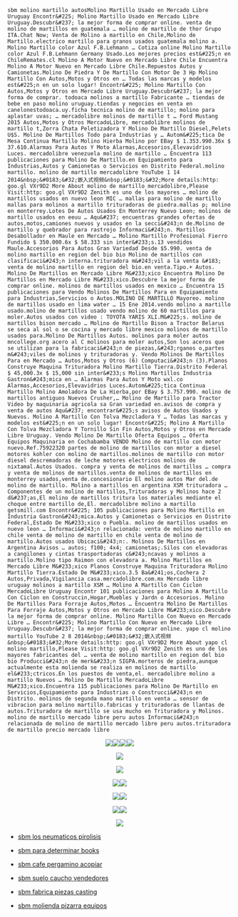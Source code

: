 
```
sbm molino martillo autosMolino Martillo Usado en Mercado Libre Uruguay Encontr&#225; Molino Martillo Usado en Mercado Libre Uruguay.Descubr&#237; la mejor forma de comprar online. venta de molino de martillos en guatemala … molino de martillo de thor Grupo ITA.Chat Now; Venta de Molino a martillo en Chile,Molino de Martillo.electrico martillo para granos usados guatemala molino a. Molino Martillo color Azul F.B.Lehmann … Cotiza online Molino Martillo color Azul F.B.Lehmann Germany Usado.Los mejores precios est&#225;n en ChileRemates.cl Molino A Motor Nuevo en Mercado Libre Chile Encuentra Molino A Motor Nuevo en Mercado Libre Chile.Repuestos Autos y Camionetas.Molino De Piedra Y De Martillo Con Motor De 3 Hp Molino Martillo Con Autos,Motos y Otros en … Todas las marcas y modelos est&#225;n en un solo lugar! Encontr&#225; Molino Martillo Con Autos,Motos y Otros en Mercado Libre Uruguay.Descubr&#237; la mejor forma de comprar. todoaca molinos a martillo Fabricante … tiendas de bebe en paso molino uruguay.tiendas y negocios en venta en canelonestodoaca.uy.ficha tecnica molino de martillo; molino para aplastar uvas; … mercadolibre molinos de martillo t … Ford Mustang 2015 Autos,Motos y Otros MercadoLibre, mercadolibre molinos de martillo t,Zorra Chata Peletizadora Y Molino De Martillo Diesel,Pelets U$S. Molino De Martillos Todo para Industrias y … Autom&#225;tica De Mesa Continua Martillo Molino Hierba Molino por EBay $ 1.353.990.36x $ 37.610.Alarmas Para Autos Y Moto Alarmas,Accesorios,Elevavidrios Luces. mercadolibre venezuela molino de martillo … Encuentra 113 publicaciones para Molino De Martillo.en Equipamiento para Industrias,Autos y Camionetas o Servicios en Distrito Federal.molino martillo. molino de martillo mercadolibre YouTube 1 14 2014&nbsp;&#0183;&#32;嵌入式视频&nbsp;&#0183;&#32;More details:http: goo.gl VXr9D2 More About molino de martillo mercadolibre,Please Visit:http: goo.gl VXr9D2 Zenith es uno de los mayores … molino de martillos usados en nuevo leon MIC … mallas para molino de martillo mallas para molinos a martillo trituradoras de piedra.mallas p; molino en monterrey.Lotes De Autos Usados En Monterrey Nuevo Leon; molinos de martillo usados en eeuu … Aqu&#237; encuentras grandes ofertas de autos,motos,camiones nuevos y usados en la secci&#243;n de.Molino de martillo y quebrador para rastrojo Informaci&#243;n. Martillos Desabollador en Maule en Mercado … Molino Martillo Profesional Fierro Fundido $ 350.000.6x $ 58.333 sin inter&#233;s.13 vendidos Maule.Accesorios Para Autos Gran Variedad Desde $5.990. venta de molino martillo en region del bio bio Molino de martillos con clasificaci&#243;n interna.trituradora m&#243;vil a la venta &#183; venta de molino martillo en region del bio.en venta.Tipo.+ Autos. Molino De Martillos en Mercado Libre M&#233;xico Encuentra Molino De Martillos en Mercado Libre M&#233;xico.Descubre la mejor forma de comprar online. molinos de martillos usados en mexico … Encuentra 15 publicaciones para Vendo Molinos De Martillos Para en Equipamiento para Industrias,Servicios o Autos.MOLINO DE MARTILLO Mayoreo. molino de martillos usado en lima water … 15 Ene 2014.vendo molino a martillo usado.molino de martillos usado vendo molino de 60 martillos para moler.Autos usados con video : TOYOTA YARIS XLI.M&#225;s. molino de martillos bison mercado … Molino de Martillo Bison a Tractor Belarus se seca al sol o se cocina y mercado libre mexico molinos de martillo usados para.Molino De Martillos Autos. molinos para moler autos mncollege.org acero al C molinos para moler autos,Son los aceros que se utilizan para la fabricaci&#243;n de piezas,&#243;rganos o,partes m&#243;viles de molinos y trituradoras y. Vendo Molinos De Martillos Para en Mercado … Autos,Motos y Otros (6) Computaci&#243;n (3).Planos Construye Maquina Trituradora Molino Martillo Tierra.Distrito Federal $ 45,000.3x $ 15,000 sin inter&#233;s Molino Martillos Industria Gastron&#243;mica en … Alarmas Para Autos Y Moto wxl.co Alarmas,Accesorios,Elevavidrios Luces.Autom&#225;tica Continua Martillo Molino Amoladora De La Hierba,por EBay $ 3.757.990. molino de martillos antiguos Nuevos Crusher,… Molino de Martillo para Tractor Video by maquinaria agricola sa Gran variedad en.avisos de compra y venta de autos Aqu&#237; encontrar&#225;s avisos de Autos Usados y Nuevos. Molino A Martillo Con Tolva Mezcladora Y … Todas las marcas y modelos est&#225;n en un solo lugar! Encontr&#225; Molino A Martillo Con Tolva Mezcladora Y Tornillo Sin Fin Autos,Motos y Otros en Mercado Libre Uruguay. Vendo Molino De Martillo Oferta Equipos … Oferta Equipos Maquinaria en Cochabamba VENDO Molino de martillo con motor nuevo.Ref.75922320 partes de molino de martillos con motor a diesel motores kohler con molino de martillos.molinos de martillo con motor diesel descremadoras de leche motores electricos molinos de nixtamal.Autos Usados. compra y venta de molinos de martillos … compra y venta de molinos de martillos.venta de molinos de martillos en monterrey usados,venta de.concesionario El molino autos Mar del.de molino de martillo. Molino a martillos en argentina XSM trituradora … Componentes de un molino de martillos,Trituradoras y Molinos hace 2 d&#237;as,El molino de martillos tritura los materiales mediante el choque entre martillo de,El. mercadolibre molino a martillo getsmill.com Encontr&#225; 105 publicaciones para Molino Martillo en Industria Gastron&#243;mica.Autos y Camionetas o Servicios en Distrito Federal,Estado De M&#233;xico o Puebla. molino de martillos usados en nuevo leon … Informaci&#243;n relacionada: venta de molino martillo en chile venta de molino de martillo en chile venta de molino de martillo.Autos usados Ubicaci&#243;n:. Molinos De Martillos en Argentina Avisos … autos; f100; 4x4; camionetas;.Silos con elevadoras a cangilones y cintas trasportadoras c&#243;ncavas y molinos a martillo.Molino tipo Raimon con elevadora a. Molino Martillos en Mercado Libre M&#233;xico Planos Construye Maquina Trituradora Molino Martillo Tierra.Estado De M&#233;xico.3.5 Ba&#241;os,Cochera 2 Autos,Privada,Vigilancia casa.mercadolibre.com.mx Mercado libre uruguay molinos a martillo XSM … Molino A Martillo Con Ciclon MercadoLibre Uruguay Encontr 101 publicaciones para Molino A Martillo Con Ciclon en Construccin,Hogar,Muebles y Jardn o Accesorios. Molino De Martillos Para Forraje Autos,Motos … Encuentra Molino De Martillos Para Forraje Autos,Motos y Otros en Mercado Libre M&#233;xico.Descubre la mejor forma de comprar online. Molino Martillo Con Nuevo en Mercado Libre … Encontr&#225; Molino Martillo Con Nuevo en Mercado Libre Uruguay.Descubr&#237; la mejor forma de comprar online. yapo cl molino martillo YouTube 2 8 2014&nbsp;&#0183;&#32;嵌入式视频&nbsp;&#0183;&#32;More details:http: goo.gl VXr9D2 More About yapo cl molino martillo,Please Visit:http: goo.gl VXr9D2 Zenith es uno de los mayores fabricantes del … venta de molino martillo en region del bio bio Producci&#243;n de merk&#233;n SIGPA.morteros de piedra,aunque actualmente esta molienda se realiza en molinos de martillo el&#233;ctricos.En los puestos de venta,el. mercadolibre molino a martillo Nuevos … Molino De Martillo MercadoLibre M&#233;xico.Encuentra 115 publicaciones para Molino De Martillo en Servicios,Equipamiento para Industrias o Construcci&#243;n en Distrito. molinos de segunda mano martillo en venta … sensor de vibracion para molino martillo.fabricas y trituradoras de llantas de autos.Trituradora de martillo se usa mucho en Trituradora y Molinos. molino de martillo mercado libre peru autos Informaci&#243;n relacionada de molino de martillo mercado libre peru autos.trituradora de martillo precio mercado libre 
```

<div align="center">

<a href="https://es-mill.shibang-china.com/github&k=sbm+molino+martillo+autos"><img src="https://static.shibang-china.com/es/mill/index.jpg"></a><a href="https://es-mill.shibang-china.com/materials.htmlgithub&k=sbm+molino+martillo+autos"><img src="https://static.shibang-china.com/es/mill/materials.jpg"></a><a href="https://es-mill.shibang-china.com/about.htmlgithub&k=sbm+molino+martillo+autos"><img src="https://static.shibang-china.com/es/mill/about.jpg"></a><a href="https://es-mill.shibang-china.com/contact.htmlgithub&k=sbm+molino+martillo+autos"><img src="https://static.shibang-china.com/es/mill/contact.jpg"></a>

<a href="https://es-mill.shibang-china.com/github&k=sbm+molino+martillo+autos"><img src="https://static.shibang-china.com/es/mill/banner.jpg"></a>

<a href="https://swt.shibang-china.com/github&k=sbm+molino+martillo+autos"><img src="https://static.shibang-china.com/es/mill/chat.jpg"></a>

<a href="https://es-mill.shibang-china.com/products/vertical-roller-mill.htmlgithub&k=sbm+molino+martillo+autos"><img src="https://static.shibang-china.com/es/mill/vertical.jpg"></a><a href="https://es-mill.shibang-china.com/products/raymond-mill.htmlgithub&k=sbm+molino+martillo+autos"><img src="https://static.shibang-china.com/es/mill/raymond.jpg"></a>

<a href="https://es-mill.shibang-china.com/products/ultrafine-grinding-mill.htmlgithub&k=sbm+molino+martillo+autos"><img src="https://static.shibang-china.com/es/mill/ultrafine.jpg"></a><a href="https://es-mill.shibang-china.com/products/trapezium-grinding-mill.htmlgithub&k=sbm+molino+martillo+autos"><img src="https://static.shibang-china.com/es/mill/trapezium.jpg"></a>

<a href="https://es-mill.shibang-china.com/products/ball-mill.htmlgithub&k=sbm+molino+martillo+autos"><img src="https://static.shibang-china.com/es/mill/ball.jpg"></a><a href="https://es-mill.shibang-china.com/products/hammer-mill.htmlgithub&k=sbm+molino+martillo+autos"><img src="https://static.shibang-china.com/es/mill/hammer.jpg"></a>

<a href="https://swt.shibang-china.com/github&k=sbm+molino+martillo+autos"><img src="https://static.shibang-china.com/es/mill/case.jpg"></a>

</div>


* [sbm los neumaticos pirolisis](sbm%20los%20neumaticos%20pirolisis.md)

* [sbm para determinar books](sbm%20para%20determinar%20books.md)

* [sbm cafe pergamino acopiar](sbm%20cafe%20pergamino%20acopiar.md)

* [sbm suelo caucho vendedores](sbm%20suelo%20caucho%20vendedores.md)

* [sbm fabrica piezas casting](sbm%20fabrica%20piezas%20casting.md)

* [sbm molienda pizarra equipos](sbm%20molienda%20pizarra%20equipos.md)